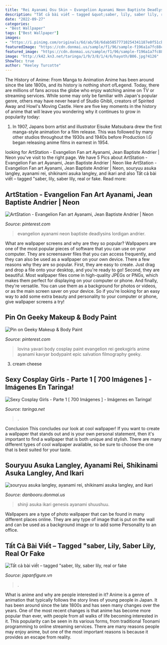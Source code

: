 ```yaml
---
title: "Rei Ayanami Osu Skin ~ Evangelion Ayanami Neon Baptiste Deadlysins Lordigan Andrier"
description: "Tất cả bài viết – tagged &quot;saber, lily, saber lily, real or fake"
date: "2022-09-27"
categories:
- "Best Wallpaper"
tags: ["Best Wallpaper"]
images:
- "https://i.pinimg.com/originals/6d/ab/58/6dab58577710254341187e0f51cb704e.jpg"
featuredImage: "https://cdn.donmai.us/sample/f1/96/sample-f196a1a7fc88c7e48a3be7d9db593cea.jpg"
featured_image: "https://cdn.donmai.us/sample/f1/96/sample-f196a1a7fc88c7e48a3be7d9db593cea.jpg"
image: "http://k42.kn3.net/taringa/1/9/3/8/1/4/6/hayoth/B06.jpg?4126"
ShowToc: true
author: "Keeley Turcotte"
---
```



The History of Anime: From Manga to Animation
Anime has been around since the late 1800s, and its history is nothing short ofLegend. Today, there are millions of fans across the globe who enjoy watching anime on TV or streaming services. While some may only be familiar with Japan's popular genre, others may have never heard of Studio Ghibli, creators of Spirited Away and Howl's Moving Castle. Here are five key moments in the history of anime that will leave you wondering why it continues to grow in popularity today:
1) In 1907, Japans born artist and illustrator Eisuke Matsubara drew the first manga-style animation for a film release. This was followed by many other studios throughout the 1930s and 1940s before Production I.G began releasing anime films in earnest in 1954.

	

		
looking for ArtStation - Evangelion Fan art Ayanami, Jean Baptiste Andrier | Neon you've visit to the right page. We have 5 Pics about ArtStation - Evangelion Fan art Ayanami, Jean Baptiste Andrier | Neon like ArtStation - Evangelion Fan art Ayanami, Jean Baptiste Andrier | Neon, souryuu asuka langley, ayanami rei, shikinami asuka langley, and ikari and also Tất cả bài viết – tagged &quot;saber, lily, saber lily, real or fake. Read more:
		
    
## ArtStation - Evangelion Fan Art Ayanami, Jean Baptiste Andrier | Neon

<img loading=lazy src="https://i.pinimg.com/originals/6d/ab/58/6dab58577710254341187e0f51cb704e.jpg" onerror="this.onerror=null;this.src='https://tse3.mm.bing.net/th?id=OIP.U88vtBiOKOy2yAIlBXDUmwHaL2&amp;pid=15.1';" alt="ArtStation - Evangelion Fan art Ayanami, Jean Baptiste Andrier | Neon">

_Source: pinterest.com_

>evangelion ayanami neon baptiste deadlysins lordigan andrier. 

	

What are wallpaper screens and why are they so popular?
Wallpapers are one of the most popular pieces of software that you can use on your computer. They are screensaver files that you can access frequently, and they can also be used as a wallpaper on your own device. There a few reasons why they are so popular. First, they are easy to create. Just drag and drop a file onto your desktop, and you're ready to go! Second, they are beautiful. Most wallpaper files come in high-quality JPEGs or PNGs, which makes them perfect for displaying on your computer or phone. And finally, they're versatile. You can use them as a background for photos or videos, or as the main screen saver on your device. So if you're looking for an easy way to add some extra beauty and personality to your computer or phone, give wallpaper screens a try!

    
## Pin On Geeky Makeup &amp; Body Paint

<img loading=lazy src="https://i.pinimg.com/736x/a7/3c/03/a73c030aec317660af4f67786924f440--cosplay-women-epic-cosplay.jpg" onerror="this.onerror=null;this.src='https://tse3.mm.bing.net/th?id=OIP.uDrQ_EumtkGeWueM0XT1AgHaLH&amp;pid=15.1';" alt="Pin on Geeky Makeup &amp; Body Paint">

_Source: pinterest.com_

>lovina yavari body cosplay paint evangelion rei geekxgirls anime ayanami kavyar bodypaint epic salvation filmography geeky. 

	

3. cream cheese 

    
## Sexy Cosplay Girls - Parte 1 [ 700 Imágenes ] - Imágenes En Taringa!

<img loading=lazy src="http://k42.kn3.net/taringa/1/9/3/8/1/4/6/hayoth/B06.jpg?4126" onerror="this.onerror=null;this.src='https://tse2.mm.bing.net/th?id=OIP._rccwFWZWME6K-Vel4PZUwAAAA&amp;pid=15.1';" alt="Sexy Cosplay Girls - Parte 1 [ 700 Imágenes ] - Imágenes en Taringa!">

_Source: taringa.net_

>. 

	

Conclusion
This concludes our look at cool wallpaper! If you want to create a wallpaper that stands out and is your own personal statement, then it's important to find a wallpaper that is both unique and stylish. There are many different types of cool wallpaper available, so be sure to choose the one that is best suited for your taste.

    
## Souryuu Asuka Langley, Ayanami Rei, Shikinami Asuka Langley, And Ikari

<img loading=lazy src="https://cdn.donmai.us/sample/f1/96/sample-f196a1a7fc88c7e48a3be7d9db593cea.jpg" onerror="this.onerror=null;this.src='https://tse3.mm.bing.net/th?id=OIP.KyKu7EF9NaxFou6B2MpzJQHaKn&amp;pid=15.1';" alt="souryuu asuka langley, ayanami rei, shikinami asuka langley, and ikari">

_Source: danbooru.donmai.us_

>shinji asuka ikari genesis ayanami shuushuu. 

	



Wallpapers are a type of photo wallpaper that can be found in many different places online. They are any type of image that is put on the wall and can be used as a background image or to add some Personality to an office.

    
## Tất Cả Bài Viết – Tagged &quot;saber, Lily, Saber Lily, Real Or Fake

<img loading=lazy src="https://file.hstatic.net/1000160337/article/01_large.jpg" onerror="this.onerror=null;this.src='https://tse2.mm.bing.net/th?id=OIP.WLnHQw6R2GqCXO-t09LCfgHaC9&amp;pid=15.1';" alt="Tất cả bài viết – tagged &quot;saber, lily, saber lily, real or fake">

_Source: japanfigure.vn_

>. 

	

What is anime and why are people interested in it?
Anime is a genre of animation that typically follows the story lines of young people in Japan. It has been around since the late 1800s and has seen many changes over the years. One of the most recent changes is that anime has become more popular than ever, with people from all walks of life becoming interested in it. This popularity can be seen in its various forms, from traditional Toonami programming to online streaming services. There are many reasons people may enjoy anime, but one of the most important reasons is because it provides an escape from reality.

